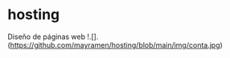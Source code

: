 # hosting
Diseño de páginas web
 !.[]. (https://github.com/mayramen/hosting/blob/main/img/conta.jpg)
 
